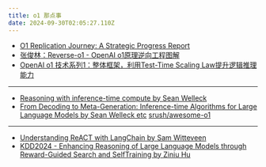 ```yaml
---
title: o1 那点事
date: 2024-09-30T02:05:27.110Z
---
```



*  [O1 Replication Journey: A Strategic Progress Report](https://github.com/GAIR-NLP/O1-Journey)
* [张俊林：Reverse-o1 - OpenAI o1原理逆向工程图解](https://mp.weixin.qq.com/s/a_o7PHnb3OwakzI3vV3Hzw)
* [OpenAI o1 技术系列1：整体框架，利用Test-Time Scaling Law提升逻辑推理能力](https://mp.weixin.qq.com/s/HcW6pKSkOPyYFoFPMdez2g)
---
* [Reasoning with inference-time compute by Sean Welleck](https://wellecks.com/data/welleck2024__inference_compute.pdf)
* [From Decoding to Meta-Generation:
Inference-time Algorithms for Large Language Models by Sean Welleck etc](https://arxiv.org/pdf/2406.16838)
[srush/awesome-o1](https://github.com/srush/awesome-o1/?tab=readme-ov-file)
---
* [Understanding ReACT with LangChain by Sam Witteveen](https://youtu.be/Eug2clsLtFs)
* [KDD2024 - Enhancing Reasoning of Large Language Models through Reward-Guided Search and SelfTraining by Ziniu Hu](https://youtu.be/bPaYQ3W31dI)
